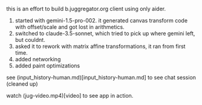 
this is an effort to build b.juggregator.org client using only aider.

1. started with gemini-1.5-pro-002. it generated canvas transform code with offset/scale and got lost in arithmetics.
2. switched to claude-3.5-sonnet, which tried to pick up where gemini left, but couldnt.
3. asked it to rework with matrix affine transformations, it ran from first time.
4. added networking
5. added paint optimizations

see (input_history-human.md)[input_history-human.md] to see chat session (cleaned up)

watch (jug-video.mp4)[video] to see app in action.


